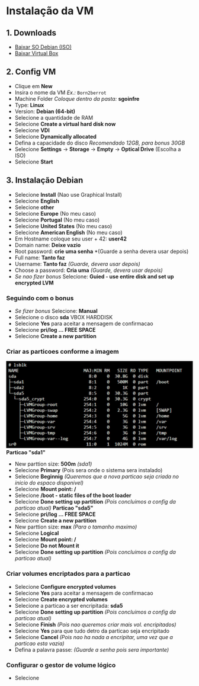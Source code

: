 # Instalação da VM

## 1. Downloads
- [Baixar SO Debian (ISO)](https://www.debian.org/download)
- [Baixar Virtual Box](https://www.virtualbox.org/)

## 2. Config VM
- Clique em **New**
- Insira o nome da VM *Ex.:* `Born2berrot`
- Machine Folder *Coloque dentro da pasta:* **sgoinfre**
- Type: **Linux**
- Version: **Debian (64-bit)**
- Selecione a quantidade de RAM
- Selecione **Create a virtual hard disk now**
- Selecione **VDI**
- Selecione **Dynamically allocated**
- Defina a capacidade do  disco *Recomendado 12GB, para bonus 30GB*
- Selecione **Settings** -> **Storage** -> **Empty** -> **Optical Drive** (Escolha a ISO)
- Selecione **Start**

## 3. Instalação Debian
- Selecione **Install** (Nao use Graphical Install)
- Selecione **English**
- Selecione **other**
- Selecione **Europe** (No meu caso)
- Selecione **Portugal** (No meu caso)
- Selecione **United States** (No meu caso)
- Selecione **American English** (No meu caso)
- Em Hostname coloque seu user + 42: **user42**
- Domain name: **Deixe vazio**
- Root password: **crie uma senha** *(Guarde a senha devera usar depois)
- Full name: **Tanto faz**
- Username: **Tanto faz** *(Guarde, devera usar depois)*
- Choose a password: **Cria uma** *(Guarde, devera usar depois)*
- *Se nao fizer bonus* Selecione: **Guied - use entire disk and set up encrypted LVM**

### Seguindo com o bonus
- *Se fizer bonus* Selecione: **Manual**
- Selecione o disco **sda** VBOX HARDDISK
- Selecione **Yes** para aceitar a mensagem de confirmacao
- Selecione **pri/log ... FREE SPACE**
- Selecione **Create a new partition**

### Criar as particoes conforme a imagem
![image4.png](./image4.png)
**Particao "sda1"**
- New parttion size: **500m** *(sda1)*
- Selecione **Primary** (Pois sera onde o sistema sera instalado)
- Selecione **Beginnig** *(Queremos que a nova particao seja criada no inicio do espaco disponivel)*
- Selecione **Mount point:      /**
- Selecione **/boot - static files of the boot loader**
- Selecione **Done setting up partition** *(Pois concluimos a config da particao atual)*
**Particao "sda5"**
- Selecione **pri/log ... FREE SPACE**
- Selecione **Create a new partition**
- New parttion size: **max** *(Para o tamanho maximo)*
- Selecione **Logical**
- Selecione **Mount point:      /**
- Selecione **Do not Mount it**
- Selecione **Done setting up partition** *(Pois concluimos a config da particao atual)*

### Criar volumes encriptados para a particao
- Selecione **Configure encrypted volumes**
- Selecione **Yes** para aceitar a mensagem de confirmacao
- Selecione **Create encrypted volumes**
- Selecione a particao a ser encripitada: **sda5**
- Selecione **Done setting up partition** *(Pois concluimos a config da particao atual)*
- Selecione **Finish** *(Pois nao queremos criar mais vol. encripitados)*
- Selecione **Yes** para que tudo detro da particao seja encripitado
- Selecione **Cancel** *(Pois nao ha nada a encripitar, uma vez que a particao esta vazia)*
- Defina a palavra passe: *(Guarde a senha pois sera importante)*

### Configurar o gestor de volume lógico
- Selecione
